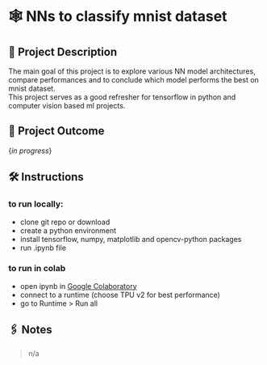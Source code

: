# 🕸️ NNs to classify mnist dataset
## 📝 Project Description
The main goal of this project is to explore various NN model architectures, compare performances and to conclude which model performs the best on mnist dataset.  
This project serves as a good refresher for tensorflow in python and computer vision based ml projects.


## 🔭 Project Outcome
{_in progress_}


## 🛠️ Instructions
### to run locally:
- clone git repo or download
- create a python environment
- install tensorflow, numpy, matplotlib and opencv-python packages
- run .ipynb file

### to run in colab
- open ipynb in [Google Colaboratory](https://colab.research.google.com/)
- connect to a runtime (choose TPU v2 for best performance)
- go to Runtime > Run all


## 🖇️ Notes
> n/a

